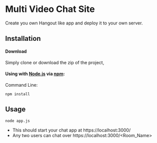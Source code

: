 # Multi Video Chat Site

Create you own Hangout like app and deploy it to your own server.

## Installation

#### Download

Simply clone or download the zip of the project,

#### Using with [Node.js](http://nodejs.org) via [npm](https://www.npmjs.org/):

Command Line:

```shell
npm install
```

## Usage

```shell
node app.js
```

- This should start your chat app at https://localhost:3000/
- Any two users can chat over https://localhost:3000/<Room_Name>
